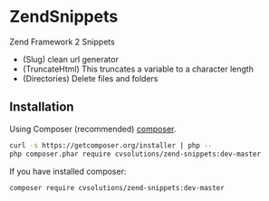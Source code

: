 ZendSnippets
============

Zend Framework 2 Snippets

- (Slug) clean url generator
- (TruncateHtml) This truncates a variable to a character length
- (Directories) Delete files and folders

Installation
------------
Using Composer (recommended) [composer](http://getcomposer.org "composer - package manager").

```sh
curl -s https://getcomposer.org/installer | php --
php composer.phar require cvsolutions/zend-snippets:dev-master
```
If you have installed composer:
```sh
composer require cvsolutions/zend-snippets:dev-master
```